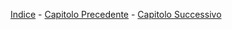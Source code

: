 [Indice][index] - [Capitolo Precedente][prev] - [Capitolo Successivo][next]

[index]: https://github.com/FraClem/GitTutorial/
[prev]: https://github.com/FraClem/GitTutorial/blob/master/1.%20Per%20iniziare.md
[next]: https://github.com/FraClem/GitTutorial/blob/master/3.%20Branching.md 
